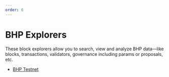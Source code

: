 ```yaml
---
order: 6
---
```


# BHP Explorers
These block explorers allow you to search, view and analyze BHP data—like blocks, transactions, validators, governance including params or proposals, etc.

- [BHP Testnet](https://scan.bhpnet.io/)